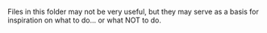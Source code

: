 Files in this folder may not be very useful, but they may serve as a basis for inspiration on what to do... or what NOT to do.
